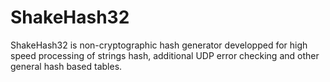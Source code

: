 # ShakeHash32
ShakeHash32 is non-cryptographic hash generator developped for high speed processing of strings hash, additional UDP error checking and other general hash based tables.
